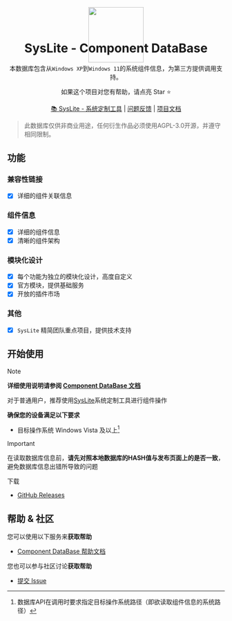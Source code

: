 <div align="center">

<image src="Assets/LOGO.png" height="128" style="margin-bottom: -50px;" />
<h1 style="margin-top: 0;"> SysLite - Component DataBase </h1>

本数据库包含从`Windows XP`到`Windows 11`的系统组件信息，为第三方提供调用支持。

如果这个项目对您有帮助，请点亮 Star ⭐

[📚 SysLite - 系统定制工具](https://github.com/Nick5469/SysLite/) | [问题反馈](https://github.com/Nick5469/SysLite/issues/) | [项目文档](https://github.com/Nick5469/SysLite/wiki/)

</div>

> 此数据库仅供非商业用途，任何衍生作品必须使用AGPL-3.0开源，并遵守相同限制。

## 功能

### 兼容性链接

- [x] 详细的组件关联信息

### 组件信息

- [x] 详细的组件信息
- [x] 清晰的组件架构

### 模块化设计
- [x] 每个功能为独立的模块化设计，高度自定义
- [x] 官方模块，提供基础服务
- [x] 开放的插件市场

### 其他
- [x] `SysLite` 精简团队重点项目，提供技术支持

## 开始使用

> [!NOTE]
>
> **详细使用说明请参阅 [Component DataBase 文档]()**
>
> 对于普通用户，推荐使用[SysLite]()系统定制工具进行组件操作

**确保您的设备满足以下要求**

- 目标操作系统 Windows Vista 及以上[^1]

[^1]: 数据库API在调用时要求指定目标操作系统路径（即欲读取组件信息的系统路径）

> [!IMPORTANT]
>
> 在读取数据库信息前，**请先对照本地数据库的HASH值与发布页面上的是否一致**，避免数据库信息出错所导致的问题

下载

- [GitHub Releases]()

## 帮助 & 社区

您可以使用以下服务来**获取帮助**

- [Component DataBase 帮助文档]()

您也可以参与社区讨论**获取帮助**

- [提交 Issue]()
